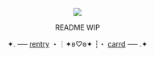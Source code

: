 <div id="header" align="center">
  
![](https://komarev.com/ghpvc/?username=EVILRUSSIAN&label=^__^&color=blueviolet&style=plastic&base=100)

<p align="center">

README WIP

✦. ── [rentry](https://rentry.co/evilrussian) ・┆✦ʚ♡ɞ✦ ┆・ [carrd](https://lifendeathcompanions.carrd.co) ── .✦
